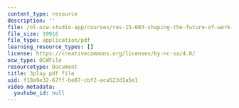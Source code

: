```yaml
---
content_type: resource
description: ''
file: /ol-ocw-studio-app/courses/res-15-003-shaping-the-future-of-work-15-662x-spring-2016/f18a9e3267ffbe87cbf2aca523d1a5e1_5eKqzY-dyxQ.pdf
file_size: 19916
file_type: application/pdf
learning_resource_types: []
license: https://creativecommons.org/licenses/by-nc-sa/4.0/
ocw_type: OCWFile
resourcetype: Document
title: 3play pdf file
uid: f18a9e32-67ff-be87-cbf2-aca523d1a5e1
video_metadata:
  youtube_id: null
---
```

